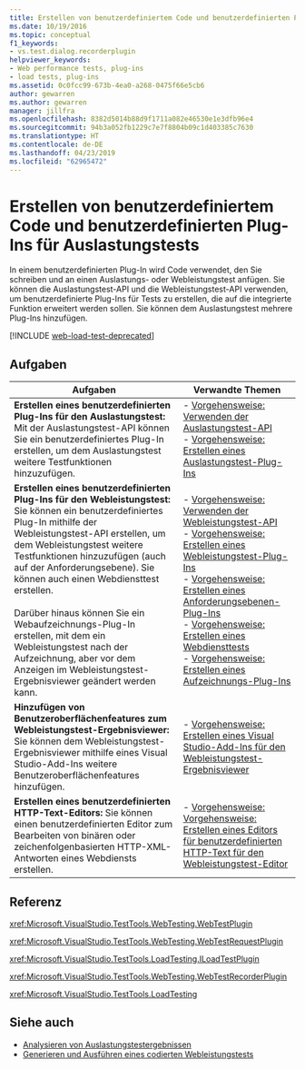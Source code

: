 ```yaml
---
title: Erstellen von benutzerdefiniertem Code und benutzerdefinierten Plug-Ins für Auslastungstests
ms.date: 10/19/2016
ms.topic: conceptual
f1_keywords:
- vs.test.dialog.recorderplugin
helpviewer_keywords:
- Web performance tests, plug-ins
- load tests, plug-ins
ms.assetid: 0c0fcc99-673b-4ea0-a268-0475f66e5cb6
author: gewarren
ms.author: gewarren
manager: jillfra
ms.openlocfilehash: 8382d5014b88d9f1711a082e46530e1e3dfb96e4
ms.sourcegitcommit: 94b3a052fb1229c7e7f8804b09c1d403385c7630
ms.translationtype: HT
ms.contentlocale: de-DE
ms.lasthandoff: 04/23/2019
ms.locfileid: "62965472"
---
```

# <a name="create-custom-code-and-plug-ins-for-load-tests"></a>Erstellen von benutzerdefiniertem Code und benutzerdefinierten Plug-Ins für Auslastungstests

In einem benutzerdefinierten Plug-In wird Code verwendet, den Sie schreiben und an einen Auslastungs- oder Webleistungstest anfügen. Sie können die Auslastungstest-API und die Webleistungstest-API verwenden, um benutzerdefinierte Plug-Ins für Tests zu erstellen, die auf die integrierte Funktion erweitert werden sollen. Sie können dem Auslastungstest mehrere Plug-Ins hinzufügen.

[!INCLUDE [web-load-test-deprecated](includes/web-load-test-deprecated.md)]

## <a name="tasks"></a>Aufgaben

|Aufgaben|Verwandte Themen|
|-|-----------------------|
|**Erstellen eines benutzerdefinierten Plug-Ins für den Auslastungstest:** Mit der Auslastungstest-API können Sie ein benutzerdefiniertes Plug-In erstellen, um dem Auslastungstest weitere Testfunktionen hinzuzufügen.|-   [Vorgehensweise: Verwenden der Auslastungstest-API](../test/how-to-use-the-load-test-api.md)<br />-   [Vorgehensweise: Erstellen eines Auslastungstest-Plug-Ins](../test/how-to-create-a-load-test-plug-in.md)|
|**Erstellen eines benutzerdefinierten Plug-Ins für den Webleistungstest:** Sie können ein benutzerdefiniertes Plug-In mithilfe der Webleistungstest-API erstellen, um dem Webleistungstest weitere Testfunktionen hinzuzufügen (auch auf der Anforderungsebene). Sie können auch einen Webdiensttest erstellen.<br /><br /> Darüber hinaus können Sie ein Webaufzeichnungs-Plug-In erstellen, mit dem ein Webleistungstest nach der Aufzeichnung, aber vor dem Anzeigen im Webleistungstest-Ergebnisviewer geändert werden kann.|-   [Vorgehensweise: Verwenden der Webleistungstest-API](../test/how-to-use-the-web-performance-test-api.md)<br />-   [Vorgehensweise: Erstellen eines Webleistungstest-Plug-Ins](../test/how-to-create-a-web-performance-test-plug-in.md)<br />-   [Vorgehensweise: Erstellen eines Anforderungsebenen-Plug-Ins](../test/how-to-create-a-request-level-plug-in.md)<br />-   [Vorgehensweise: Erstellen eines Webdiensttests](../test/how-to-create-a-web-service-test.md)<br />-   [Vorgehensweise: Erstellen eines Aufzeichnungs-Plug-Ins](../test/how-to-create-a-recorder-plug-in.md)|
|**Hinzufügen von Benutzeroberflächenfeatures zum Webleistungstest-Ergebnisviewer:** Sie können dem Webleistungstest-Ergebnisviewer mithilfe eines Visual Studio-Add-Ins weitere Benutzeroberflächenfeatures hinzufügen.|-   [Vorgehensweise: Erstellen eines Visual Studio-Add-Ins für den Webleistungstest-Ergebnisviewer](../test/how-to-create-an-add-in-for-the-web-performance-test-results-viewer.md)|
|**Erstellen eines benutzerdefinierten HTTP-Text-Editors:** Sie können einen benutzerdefinierten Editor zum Bearbeiten von binären oder zeichenfolgenbasierten HTTP-XML-Antworten eines Webdiensts erstellen.|-   [Vorgehensweise: Vorgehensweise: Erstellen eines Editors für benutzerdefinierten HTTP-Text für den Webleistungstest-Editor](../test/how-to-create-a-custom-http-body-editor-for-the-web-performance-test-editor.md)|

## <a name="reference"></a>Referenz

<xref:Microsoft.VisualStudio.TestTools.WebTesting.WebTestPlugin>

<xref:Microsoft.VisualStudio.TestTools.WebTesting.WebTestRequestPlugin>

<xref:Microsoft.VisualStudio.TestTools.LoadTesting.ILoadTestPlugin>

<xref:Microsoft.VisualStudio.TestTools.WebTesting.WebTestRecorderPlugin>

<xref:Microsoft.VisualStudio.TestTools.LoadTesting>

## <a name="see-also"></a>Siehe auch

- [Analysieren von Auslastungstestergebnissen](../test/analyze-load-test-results-using-the-load-test-analyzer.md)
- [Generieren und Ausführen eines codierten Webleistungstests](../test/generate-and-run-a-coded-web-performance-test.md)